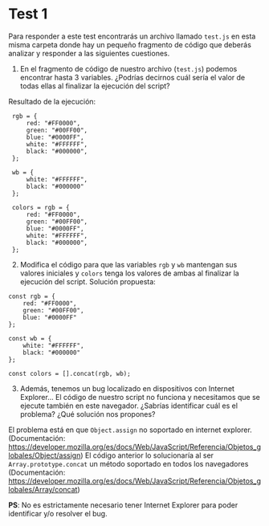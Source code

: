 # Test 1

Para responder a este test encontrarás un archivo llamado `test.js` en esta 
misma carpeta donde hay un pequeño fragmento de código que deberás analizar 
y responder a las siguientes cuestiones. 

1. En el fragmento de código de nuestro archivo (`test.js`) podemos encontrar
 hasta 3 variables. ¿Podrías decirnos cuál sería el valor de todas ellas al 
 finalizar la ejecución del script?
 
 Resultado de la ejecución:
 ```
  rgb = {
      red: "#FF0000",
      green: "#00FF00",
      blue: "#0000FF",
      white: "#FFFFFF",
      black: "#000000",
  };

  wb = {
      white: "#FFFFFF",
      black: "#000000"
  };

  colors = rgb = {
      red: "#FF0000",
      green: "#00FF00",
      blue: "#0000FF",
      white: "#FFFFFF",
      black: "#000000",
  };
```

2. Modifica el código para que las variables `rgb` y `wb` mantengan sus valores 
iniciales y `colors` tenga los valores de ambas al finalizar la ejecución del 
script.
Solución propuesta:
```
const rgb = {
    red: "#FF0000",
    green: "#00FF00",
    blue: "#0000FF"
};

const wb = {
    white: "#FFFFFF",
    black: "#000000"
};

const colors = [].concat(rgb, wb);
```

3. Además, tenemos un bug localizado en dispositivos con Internet Explorer… 
El código de nuestro script no funciona y necesitamos que se ejecute también 
en este navegador. ¿Sabrías identificar cuál es el problema? ¿Qué solución nos
 propones?
 
El problema está en que ```Object.assign``` no soportado en internet explorer. (Documentación: https://developer.mozilla.org/es/docs/Web/JavaScript/Referencia/Objetos_globales/Object/assign)
El código anterior lo solucionaría al ser ```Array.prototype.concat``` un método soportado en todos los navegadores (Documentación: https://developer.mozilla.org/es/docs/Web/JavaScript/Referencia/Objetos_globales/Array/concat)

**PS**: No es estrictamente necesario tener Internet Explorer para poder identificar y/o resolver el bug. 
